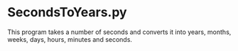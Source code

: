 # SecondsToYears.py
This program takes a number of seconds and converts it into years, months, weeks, days, hours, minutes and seconds.
